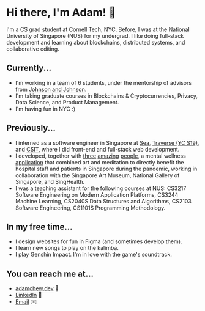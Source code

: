# Hi there, I'm Adam! 👋

I'm a CS grad student at Cornell Tech, NYC. Before, I was at the National University of Singapore (NUS) for my undergrad. I like doing full-stack development and learning about blockchains, distributed systems, and collaborative editing.

## Currently...

-   I'm working in a team of 6 students, under the mentorship of advisors from [Johnson and Johnson](https://www.jnj.com/).
-   I'm taking graduate courses in Blockchains & Cryptocurrencies, Privacy, Data Science, and Product Management.
-   I'm having fun in NYC :)

## Previously...

-   I interned as a software engineer in Singapore at [Sea](https://www.sea.com/), [Traverse (YC S19)](https://www.traverse.ai/), and [CSIT](https://www.csit.gov.sg/), where I did front-end and full-stack web development.
-   I developed, together with [three](https://github.com/lyskevin/) [amazing](https://github.com/chrisgzf) [people](https://github.com/eksinyue), a mental wellness [application](https://www.artpreciate.sg/) that combined art and meditation to directly benefit the hospital staff and patients in Singapore during the pandemic, working in collaboration with the Singapore Art Museum, National Gallery of Singapore, and SingHealth.
-   I was a teaching assistant for the following courses at NUS: CS3217 Software Engineering on Modern Application Platforms, CS3244 Machine Learning, CS2040S Data Structures and Algorithms, CS2103 Software Engineering, CS1101S Programming Methodology.

## In my free time...

-   I design websites for fun in Figma (and sometimes develop them).
-   I learn new songs to play on the kalimba.
-   I play Genshin Impact. I'm in love with the game's soundtrack.

## You can reach me at...

-   [adamchew.dev](https://adamchew.dev) :wave:
-   [LinkedIn](https://www.linkedin.com/in/adamchew95/) :handshake:
-   [Email](mailto:yc875@cornell.edu) :envelope:

<!--
**adamwth/adamwth** is a ✨ _special_ ✨ repository because its `README.md` (this file) appears on your GitHub profile.

Here are some ideas to get you started:

- 🔭 I’m currently working on ...
- 🌱 I’m currently learning ...
- 👯 I’m looking to collaborate on ...
- 🤔 I’m looking for help with ...
- 💬 Ask me about ...
- 📫 How to reach me: ...
- 😄 Pronouns: ...
- ⚡ Fun fact: ...
-->
